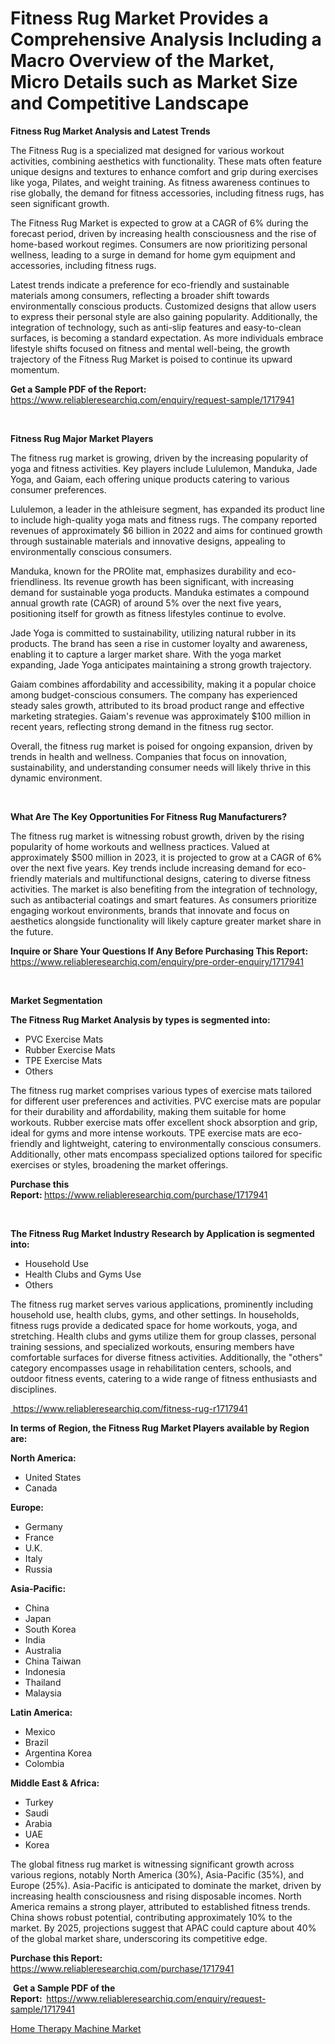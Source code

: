 <p><h1>Fitness Rug Market Provides a Comprehensive Analysis Including a Macro Overview of the Market, Micro Details such as Market Size and Competitive Landscape</h1></p><p><strong>Fitness Rug Market Analysis and Latest Trends</strong></p>
<p><p>The Fitness Rug is a specialized mat designed for various workout activities, combining aesthetics with functionality. These mats often feature unique designs and textures to enhance comfort and grip during exercises like yoga, Pilates, and weight training. As fitness awareness continues to rise globally, the demand for fitness accessories, including fitness rugs, has seen significant growth.</p><p>The Fitness Rug Market is expected to grow at a CAGR of 6% during the forecast period, driven by increasing health consciousness and the rise of home-based workout regimes. Consumers are now prioritizing personal wellness, leading to a surge in demand for home gym equipment and accessories, including fitness rugs. </p><p>Latest trends indicate a preference for eco-friendly and sustainable materials among consumers, reflecting a broader shift towards environmentally conscious products. Customized designs that allow users to express their personal style are also gaining popularity. Additionally, the integration of technology, such as anti-slip features and easy-to-clean surfaces, is becoming a standard expectation. As more individuals embrace lifestyle shifts focused on fitness and mental well-being, the growth trajectory of the Fitness Rug Market is poised to continue its upward momentum.</p></p>
<p><strong>Get a Sample PDF of the Report:&nbsp;</strong> <a href="https://www.reliableresearchiq.com/enquiry/request-sample/1717941?utm_campaign=2449&utm_medium=2&utm_source=Github&utm_content=ia&utm_term=04042025&utm_id=fitness-rug">https://www.reliableresearchiq.com/enquiry/request-sample/1717941</a></p>
<p>&nbsp;</p>
<p><strong>Fitness Rug Major Market Players</strong></p>
<p><p>The fitness rug market is growing, driven by the increasing popularity of yoga and fitness activities. Key players include Lululemon, Manduka, Jade Yoga, and Gaiam, each offering unique products catering to various consumer preferences.</p><p>Lululemon, a leader in the athleisure segment, has expanded its product line to include high-quality yoga mats and fitness rugs. The company reported revenues of approximately $6 billion in 2022 and aims for continued growth through sustainable materials and innovative designs, appealing to environmentally conscious consumers.</p><p>Manduka, known for the PROlite mat, emphasizes durability and eco-friendliness. Its revenue growth has been significant, with increasing demand for sustainable yoga products. Manduka estimates a compound annual growth rate (CAGR) of around 5% over the next five years, positioning itself for growth as fitness lifestyles continue to evolve.</p><p>Jade Yoga is committed to sustainability, utilizing natural rubber in its products. The brand has seen a rise in customer loyalty and awareness, enabling it to capture a larger market share. With the yoga market expanding, Jade Yoga anticipates maintaining a strong growth trajectory.</p><p>Gaiam combines affordability and accessibility, making it a popular choice among budget-conscious consumers. The company has experienced steady sales growth, attributed to its broad product range and effective marketing strategies. Gaiam's revenue was approximately $100 million in recent years, reflecting strong demand in the fitness rug sector.</p><p>Overall, the fitness rug market is poised for ongoing expansion, driven by trends in health and wellness. Companies that focus on innovation, sustainability, and understanding consumer needs will likely thrive in this dynamic environment.</p></p>
<p>&nbsp;</p>
<p><strong>What Are The Key Opportunities For Fitness Rug Manufacturers?</strong></p>
<p><p>The fitness rug market is witnessing robust growth, driven by the rising popularity of home workouts and wellness practices. Valued at approximately $500 million in 2023, it is projected to grow at a CAGR of 6% over the next five years. Key trends include increasing demand for eco-friendly materials and multifunctional designs, catering to diverse fitness activities. The market is also benefiting from the integration of technology, such as antibacterial coatings and smart features. As consumers prioritize engaging workout environments, brands that innovate and focus on aesthetics alongside functionality will likely capture greater market share in the future.</p></p>
<p><strong>Inquire or Share Your Questions If Any Before Purchasing This Report:</strong> <a href="https://www.reliableresearchiq.com/enquiry/pre-order-enquiry/1717941?utm_campaign=2449&utm_medium=2&utm_source=Github&utm_content=ia&utm_term=04042025&utm_id=fitness-rug">https://www.reliableresearchiq.com/enquiry/pre-order-enquiry/1717941</a></p>
<p>&nbsp;</p>
<p><strong>Market Segmentation</strong></p>
<p><strong>The Fitness Rug Market Analysis by types is segmented into:</strong></p>
<p><ul><li>PVC Exercise Mats</li><li>Rubber Exercise Mats</li><li>TPE Exercise Mats</li><li>Others</li></ul></p>
<p><p>The fitness rug market comprises various types of exercise mats tailored for different user preferences and activities. PVC exercise mats are popular for their durability and affordability, making them suitable for home workouts. Rubber exercise mats offer excellent shock absorption and grip, ideal for gyms and more intense workouts. TPE exercise mats are eco-friendly and lightweight, catering to environmentally conscious consumers. Additionally, other mats encompass specialized options tailored for specific exercises or styles, broadening the market offerings.</p></p>
<p><strong>Purchase this Report:&nbsp;</strong><a href="https://www.reliableresearchiq.com/purchase/1717941?utm_campaign=2449&utm_medium=2&utm_source=Github&utm_content=ia&utm_term=04042025&utm_id=fitness-rug">https://www.reliableresearchiq.com/purchase/1717941</a></p>
<p>&nbsp;</p>
<p><strong>The Fitness Rug Market Industry Research by Application is segmented into:</strong></p>
<p><ul><li>Household Use</li><li>Health Clubs and Gyms Use</li><li>Others</li></ul></p>
<p><p>The fitness rug market serves various applications, prominently including household use, health clubs, gyms, and other settings. In households, fitness rugs provide a dedicated space for home workouts, yoga, and stretching. Health clubs and gyms utilize them for group classes, personal training sessions, and specialized workouts, ensuring members have comfortable surfaces for diverse fitness activities. Additionally, the "others" category encompasses usage in rehabilitation centers, schools, and outdoor fitness events, catering to a wide range of fitness enthusiasts and disciplines.</p></p>
<p><a href="https://www.reliableresearchiq.com/fitness-rug-r1717941?utm_campaign=2449&utm_medium=2&utm_source=Github&utm_content=ia&utm_term=04042025&utm_id=fitness-rug">&nbsp;https://www.reliableresearchiq.com/fitness-rug-r1717941</a></p>
<p><strong>In terms of Region, the Fitness Rug Market Players available by Region are:</strong></p>
<p>
    <p> <strong> North America: </strong>
        <ul>
            <li>United States</li>
            <li>Canada</li>
        </ul>
        </p> 
    <p> <strong> Europe: </strong>
        <ul>
            <li>Germany</li>
            <li>France</li>
            <li>U.K.</li>
            <li>Italy</li>
            <li>Russia</li>
        </ul>
        </p> 
    <p> <strong> Asia-Pacific: </strong>
        <ul>
            <li>China</li>
            <li>Japan</li>
            <li>South Korea</li>
            <li>India</li>
            <li>Australia</li>
            <li>China Taiwan</li>
            <li>Indonesia</li>
            <li>Thailand</li>
            <li>Malaysia</li>
        </ul>
        </p> 
    <p> <strong> Latin America: </strong>
        <ul>
            <li>Mexico</li>
            <li>Brazil</li>
            <li>Argentina Korea</li>
            <li>Colombia</li>
        </ul>
        </p> 
    <p> <strong> Middle East & Africa: </strong>
        <ul>
            <li>Turkey</li>
            <li>Saudi</li>
            <li>Arabia</li>
            <li>UAE</li>
            <li>Korea</li>
        </ul>
    </p>
    </p>
<p><p>The global fitness rug market is witnessing significant growth across various regions, notably North America (30%), Asia-Pacific (35%), and Europe (25%). Asia-Pacific is anticipated to dominate the market, driven by increasing health consciousness and rising disposable incomes. North America remains a strong player, attributed to established fitness trends. China shows robust potential, contributing approximately 10% to the market. By 2025, projections suggest that APAC could capture about 40% of the global market share, underscoring its competitive edge.</p></p>
<p><strong>Purchase this Report: </strong><a href="https://www.reliableresearchiq.com/purchase/1717941?utm_campaign=2449&utm_medium=2&utm_source=Github&utm_content=ia&utm_term=04042025&utm_id=fitness-rug">https://www.reliableresearchiq.com/purchase/1717941</a></p>
<p>&nbsp;<strong>Get a Sample PDF of the Report:&nbsp;&nbsp;</strong><a href="https://www.reliableresearchiq.com/enquiry/request-sample/1717941?utm_campaign=2449&utm_medium=2&utm_source=Github&utm_content=ia&utm_term=04042025&utm_id=fitness-rug">https://www.reliableresearchiq.com/enquiry/request-sample/1717941</a></p>
<p><strong></strong></p>
<p><p><a href="https://github.com/norbeludie83/Market-Research-Report-List-1/blob/main/home-therapy-machine-market.md?utm_campaign=2449&utm_medium=2&utm_source=Github&utm_content=ia&utm_term=04042025&utm_id=fitness-rug">Home Therapy Machine Market</a></p></p>